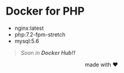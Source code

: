 # Docker for PHP

- nginx:latest
- php:7.2-fpm-stretch
- mysql:5.6

> *Soon in **Docker Hub!!***

<p align="center">made with ❤️</p>
